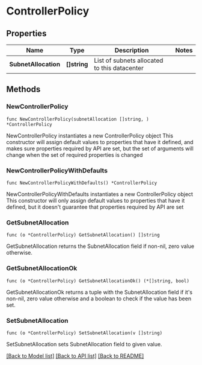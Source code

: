 # ControllerPolicy

## Properties

Name | Type | Description | Notes
------------ | ------------- | ------------- | -------------
**SubnetAllocation** | **[]string** | List of subnets allocated to this datacenter | 

## Methods

### NewControllerPolicy

`func NewControllerPolicy(subnetAllocation []string, ) *ControllerPolicy`

NewControllerPolicy instantiates a new ControllerPolicy object
This constructor will assign default values to properties that have it defined,
and makes sure properties required by API are set, but the set of arguments
will change when the set of required properties is changed

### NewControllerPolicyWithDefaults

`func NewControllerPolicyWithDefaults() *ControllerPolicy`

NewControllerPolicyWithDefaults instantiates a new ControllerPolicy object
This constructor will only assign default values to properties that have it defined,
but it doesn't guarantee that properties required by API are set

### GetSubnetAllocation

`func (o *ControllerPolicy) GetSubnetAllocation() []string`

GetSubnetAllocation returns the SubnetAllocation field if non-nil, zero value otherwise.

### GetSubnetAllocationOk

`func (o *ControllerPolicy) GetSubnetAllocationOk() (*[]string, bool)`

GetSubnetAllocationOk returns a tuple with the SubnetAllocation field if it's non-nil, zero value otherwise
and a boolean to check if the value has been set.

### SetSubnetAllocation

`func (o *ControllerPolicy) SetSubnetAllocation(v []string)`

SetSubnetAllocation sets SubnetAllocation field to given value.



[[Back to Model list]](../README.md#documentation-for-models) [[Back to API list]](../README.md#documentation-for-api-endpoints) [[Back to README]](../README.md)


